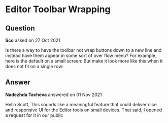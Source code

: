 # Editor Toolbar Wrapping

## Question

**Sco** asked on 27 Oct 2021

Is there a way to have the toolbar not wrap buttons down to a new line and instead have them appear in some sort of over flow menu? For example, here is the default on a small screen: But make it look more like this when it does not fit on a single row:

## Answer

**Nadezhda Tacheva** answered on 01 Nov 2021

Hello Scott, This sounds like a meaningful feature that could deliver nice and responsive UI for the Editor tools on small devices. That said, I opened a request for it in our public
